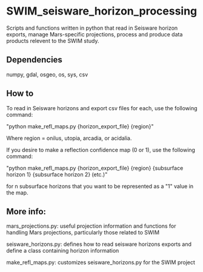 # SWIM_seisware_horizon_processing

Scripts and functions written in python that read in Seisware horizon exports, manage Mars-specific projections, process and produce data products relevent to the SWIM study.

## Dependencies

numpy, gdal, osgeo, os, sys, csv

## How to

To read in Seisware horizons and export csv files for each, use the following command:

"python make_refl_maps.py {horizon_export_file} {region}"

Where region = onilus, utopia, arcadia, or acidalia.



If you desire to make a reflection confidence map (0 or 1), use the following command:

"python make_refl_maps.py {horizon_export_file} {region} {subsurface horizon 1} {subsurface horizon 2} (etc.)"

for n subsurface horizons that you want to be represented as a "1" value in the map.

## More info:

mars_projections.py: useful projection information and functions for handling Mars projections, particularly those related to SWIM

seisware_horizons.py: defines how to read seisware horizons exports and define a class containing horizon information

make_refl_maps.py: customizes seisware_horizons.py for the SWIM project
